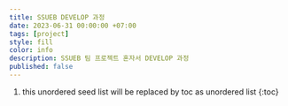 ```yaml
---
title: SSUEB DEVELOP 과정
date: 2023-06-31 00:00:00 +07:00
tags: [project]
style: fill
color: info
description: SSUEB 팀 프로젝트 혼자서 DEVELOP 과정
published: false
---
```


1. this unordered seed list will be replaced by toc as unordered list
{:toc}
